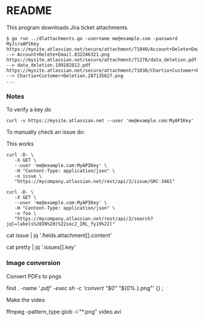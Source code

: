 README
======

This program downloads Jira ticket attachments.

```
$ go run ../dlattachments.go -username me@example.com -password MyJiraAPIKey
https://mysite.atlassian.net/secure/attachment/71040/Account+Delete+Email.png --> Account+Delete+Email.832246321.png
https://mysite.atlassian.net/secure/attachment/71278/data_deletion.pdf --> data_deletion.199182812.pdf
https://mysite.atlassian.net/secure/attachment/71038/Chartio+Customer+Deletion.png --> Chartio+Customer+Deletion.287135627.png
...
```

### Notes

To verify a key do

```
curl -v https://mysite.atlassian.net --user 'me@example.com:MyAPIKey'
```

To manually check an issue do:

This works
```
curl -D- \
   -X GET \
   --user 'me@example.com:MyAPIKey' \
   -H "Content-Type: application/json" \
   -o issue \
   "https://mycompany.atlassian.net/rest/api/2/issue/GRC-3461"

curl -D- \
   -X GET \
   --user 'me@example.com:MyAPIKey' \
   -H "Content-Type: application/json" \
   -o foo \
   "https://mycompany.atlassian.net/rest/api/2/search?jql=labels%20IN%20(%22soc2_IRL_fy19%22)"
```

cat issue | jq '.fields.attachment[].content'

cat pretty | jq '.issues[].key'

### Image conversion

Convert PDFs to pngs

find . -name '*.pdf' -exec sh -c 'convert "$0" "${0%.*}.png"' {} \;

Make the video

ffmpeg -pattern_type glob -i "*.png"  video.avi
